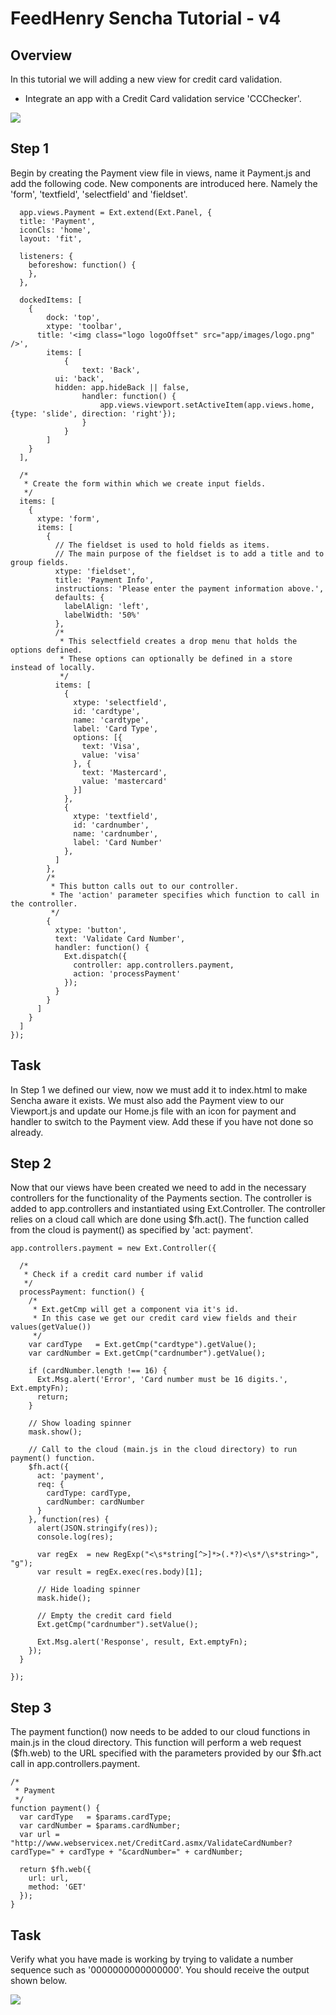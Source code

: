 # FeedHenry Sencha Tutorial - v4

## Overview

In this tutorial we will adding a new view for credit card validation.

* Integrate an app with a Credit Card validation service 'CCChecker'.

![](https://github.com/feedhenry/Training-Demo-App/raw/v5/docs/creditCard.png)

## Step 1

Begin by creating the Payment view file in views, name it Payment.js and add the following code. New components are introduced here. Namely the 'form', 'textfield', 'selectfield' and 'fieldset'. 
	
	  app.views.Payment = Ext.extend(Ext.Panel, {
	  title: 'Payment',
	  iconCls: 'home',
	  layout: 'fit',

	  listeners: {
	    beforeshow: function() {
	    },
	  },

	  dockedItems: [
	  	{
	  		dock: 'top',
	  		xtype: 'toolbar',
	      title: '<img class="logo logoOffset" src="app/images/logo.png" />',
	  		items: [
	  			{
	  				text: 'Back',
	          ui: 'back',
	          hidden: app.hideBack || false,
	  				handler: function() {
	  					app.views.viewport.setActiveItem(app.views.home, {type: 'slide', direction: 'right'});
	  				}
	  			}
	  		]
	  	}
	  ],
	  
	  /*
	   * Create the form within which we create input fields.
	   */
	  items: [
	    {
	      xtype: 'form',
	      items: [
	        {
	          // The fieldset is used to hold fields as items. 
	          // The main purpose of the fieldset is to add a title and to group fields.
	          xtype: 'fieldset',
	          title: 'Payment Info',
	          instructions: 'Please enter the payment information above.',
	          defaults: {
	            labelAlign: 'left',
	            labelWidth: '50%'
	          },
	          /*
	           * This selectfield creates a drop menu that holds the options defined.
	           * These options can optionally be defined in a store instead of locally. 
	           */
	          items: [
	            {
	              xtype: 'selectfield',
	              id: 'cardtype',
	              name: 'cardtype',
	              label: 'Card Type',
	              options: [{
	                text: 'Visa',
	                value: 'visa'
	              }, {
	                text: 'Mastercard',
	                value: 'mastercard'
	              }]
	            },
	            {
	              xtype: 'textfield',
	              id: 'cardnumber',
	              name: 'cardnumber',
	              label: 'Card Number'
	            },
	          ]
	        },
	        /* 
	         * This button calls out to our controller. 
	         * The 'action' parameter specifies which function to call in the controller.
	         */
	        {
	          xtype: 'button',
	          text: 'Validate Card Number',
	          handler: function() {
	            Ext.dispatch({
	              controller: app.controllers.payment,
	              action: 'processPayment'
	            });
	          }
	        }
	      ]
	    }
	  ]
	});

## Task

In Step 1 we defined our view, now we must add it to index.html to make Sencha aware it exists. We must also add the Payment view to our Viewport.js and update our Home.js file with an icon for payment and handler to switch to the Payment view. Add these if you have not done so already.

## Step 2 

Now that our views have been created we need to add in the necessary controllers for the functionality of the Payments section. The controller is added to app.controllers and instantiated using Ext.Controller. The controller relies on a cloud call which are done using $fh.act(). The function called from the cloud is payment() as specified by 'act: payment'.

	app.controllers.payment = new Ext.Controller({

	  /*
	   * Check if a credit card number if valid
	   */
	  processPayment: function() {
	    /*
	     * Ext.getCmp will get a component via it's id. 
	     * In this case we get our credit card view fields and their values(getValue())
	     */
	    var cardType   = Ext.getCmp("cardtype").getValue();
	    var cardNumber = Ext.getCmp("cardnumber").getValue();

	    if (cardNumber.length !== 16) {
	      Ext.Msg.alert('Error', 'Card number must be 16 digits.', Ext.emptyFn);
	      return;
	    }
	    
	    // Show loading spinner
	    mask.show();

	    // Call to the cloud (main.js in the cloud directory) to run payment() function.
	    $fh.act({
	      act: 'payment',
	      req: {
	        cardType: cardType,
	        cardNumber: cardNumber
	      }
	    }, function(res) {
	      alert(JSON.stringify(res));
	      console.log(res);

	      var regEx  = new RegExp("<\s*string[^>]*>(.*?)<\s*/\s*string>", "g");
	      var result = regEx.exec(res.body)[1];

	      // Hide loading spinner
	      mask.hide();

	      // Empty the credit card field
	      Ext.getCmp("cardnumber").setValue();

	      Ext.Msg.alert('Response', result, Ext.emptyFn);
	    });
	  }

	});

## Step 3

The payment function() now needs to be added to our cloud functions in main.js in the cloud directory. This function will perform a web request ($fh.web) to the URL specified with the parameters provided by our $fh.act call in app.controllers.payment. 

	/*
	 * Payment
	 */ 
	function payment() {
	  var cardType   = $params.cardType;
	  var cardNumber = $params.cardNumber;
	  var url = "http://www.webservicex.net/CreditCard.asmx/ValidateCardNumber?cardType=" + cardType + "&cardNumber=" + cardNumber;

	  return $fh.web({
	    url: url,
	    method: 'GET'
	  });
	}

## Task

Verify what you have made is working by trying to validate a number sequence such as '0000000000000000'. You should receive the output shown below.


![](https://github.com/feedhenry/Training-Demo-App/raw/v5/docs/creditCardCall.png)


